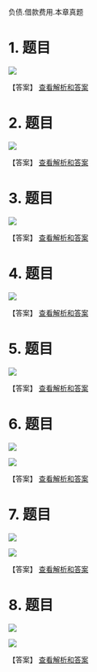 负债.借款费用.本章真题

# 1. 题目

![](media/462d9375522547e3fcef8a1e459bd279.png)

【答案】
[查看解析和答案](media/5a435669e2844b9537f310421e7627a6.png.md)
# 2. 题目

![](media/fc3ca4e0602798731a5ebeba0abd11f1.png)

【答案】
[查看解析和答案](media/c2689bbcdebb29ff53be3f18a1281e58.png.md)
# 3. 题目

![](media/d9244440894cffe5a0cb46db1a0aa609.png)

【答案】
[查看解析和答案](media/f9206959f88f309b67a6b6768f9b4eed.png.md)
# 4. 题目

![](media/15104b78715ab270aeff4643607c259a.png)

【答案】
[查看解析和答案](media/72d5788d019c772fb52bccfad80eef98.png.md)
# 5. 题目

![](media/e7f042e297051e122ae345c19a6ded8c.png)

【答案】
[查看解析和答案](media/c8897ce68742e1fe121a0327a8a40f4a.png.md)
# 6. 题目

![](media/03a674474bbcdedf7fbdb85445884347.png)

![](media/040dfee52b8dffe8a608754f1cbb9e2e.png)

【答案】
[查看解析和答案](media/05fcb1e33413675f6e205d024ea78a47.png.md)
# 7. 题目

![](media/0b30e46cc4c3d5d9ae3bb42bf584d750.png)

![](media/8ee00c37db3c2a4c68dd52185a79e7df.png)

【答案】
[查看解析和答案](media/c06e0d352a0a8007e0c6cd1e6d2164ae.png.md)
# 8. 题目

![](media/b366d11c0fbc3a8a3297b2050e1eb34d.png)

![](media/87184a0766187814dc8b0e2583d71869.png)

【答案】
[查看解析和答案](media/19c3bc08243ae96b12fd8f11d342e05b.png.md)

